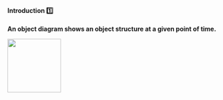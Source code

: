 <div id="title">

#### Introduction :one:

</div>

<div id="body">

**An object diagram shows an object structure at a given point of time.**

<tip-box> 

<img src="{{baseUrl}}/oopDesign/associations/basic/images/completeStructure.png" height="120" />

</tip-box>


</div>

<div id="extras">
</div>